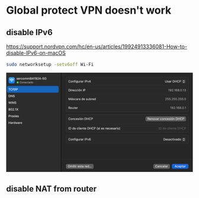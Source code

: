 # Global protect VPN doesn't work


## disable IPv6

https://support.nordvpn.com/hc/en-us/articles/19924913336081-How-to-disable-IPv6-on-macOS

```bash
sudo networksetup -setv6off Wi-Fi
```

![disable_ipv6.png](_img%2Fdisable_ipv6.png)


## disable NAT from router
